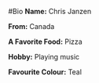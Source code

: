 #Bio
**Name:** Chris Janzen

**From:** Canada

**A Favorite Food:** Pizza

**Hobby:** Playing music

**Favourite Colour:** Teal
